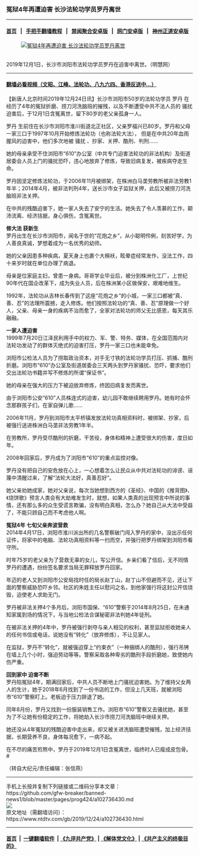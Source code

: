 ### 冤狱4年再遭迫害 长沙法轮功学员罗丹离世
------------------------

#### [首页](https://github.com/gfw-breaker/banned-news/blob/master/README.md) &nbsp;&nbsp;|&nbsp;&nbsp; [手把手翻墙教程](https://github.com/gfw-breaker/guides/wiki) &nbsp;&nbsp;|&nbsp;&nbsp; [禁闻聚合安卓版](https://github.com/gfw-breaker/bn-android) &nbsp;&nbsp;|&nbsp;&nbsp; [网门安卓版](https://github.com/oGate2/oGate) &nbsp;&nbsp;|&nbsp;&nbsp; [神州正道安卓版](https://github.com/SzzdOgate/update) 



<div><div class="featured_image">
 <a href="https://i.ntdtv.com/assets/uploads/2019/12/2019-12-24_122527.jpg" target="_blank">
  <figure>
   <img alt="冤狱4年再遭迫害 长沙法轮功学员罗丹离世" src="https://i.ntdtv.com/assets/uploads/2019/12/2019-12-24_122527-800x450.jpg"/>
  </figure><br/>
 </a>
 <span class="caption">
  2019年12月1日，长沙市浏阳市法轮功学员罗丹在迫害中离世。（明慧网）
 </span>
</div>
</div><hr/>

#### [翻墙必看视频（文昭、江峰、法轮功、八九六四、香港反送中...）](https://github.com/gfw-breaker/banned-news/blob/master/pages/link3.md)

<div><div class="post_content" itemprop="articleBody">
 <p>
  【新唐人北京时间2019年12月24日讯】长沙市浏阳市50岁的法轮功学员
  <ok href="https://www.ntdtv.com/gb/罗丹.htm">
   罗丹
  </ok>
  在经历了4年的冤狱折磨、捞刀河洗脑班的摧残，以及不断遭受中共不法人员的
  <ok href="https://www.ntdtv.com/gb/骚扰.htm">
   骚扰
  </ok>
  迫害后，于12月1日含冤离世，留下80岁的老父亲孤身一人。
 </p>
 <p>
  <ok href="https://www.ntdtv.com/gb/罗丹.htm">
   罗丹
  </ok>
  生前住在长沙市浏阳市淮川街道北正社区，父亲罗福兴已80岁。罗丹和父母一家三口于1997年10月开始修炼法轮功（也称法轮大法）， 但是在中共20年血雨腥风的迫害中，他们多次地被
  <ok href="https://www.ntdtv.com/gb/骚扰.htm">
   骚扰
  </ok>
  、抄家、关押、酷刑、判刑……
 </p>
 <p>
  她的母亲承受不住浏阳市“610”办公室（中共专门迫害法轮功的非法机构）及街道居委会人员上门的骚扰恐吓，违心地放弃了修炼，导致旧病复发，被疾病夺走生命。
 </p>
 <p>
  罗丹因坚定修炼法轮功，于2006年11月被绑架，在株洲白马垄劳教所被非法劳教1年半；2014年4月，被非法判刑4年，送长沙市女子监狱关押，此后又被捞刀河洗脑班非法关押。
 </p>
 <p>
  在中共的残酷迫害下，她一家人失去了安宁的生活。她失去了令人羡慕的工作，颠沛流离、经济拮据，身心俱伤，含冤离世。
 </p>
 <p>
  <strong>
   修大法 获新生
  </strong>
  <br/>
  罗丹出生在长沙市浏阳市，闻名于世的“花炮之乡”，从小聪明伶俐，刻苦好学，为人善良真诚，梦想着成为一名优秀的幼师。
 </p>
 <p>
  她的父亲因患多种疾病，夏天身上也裹个大棉袄，眩晕症经常发作，没法工作，四十来岁时就在单位办理了病退。
 </p>
 <p>
  母亲是位家庭主妇，曾患一身病。哥哥学业毕业后，被分到株洲化工厂，上世纪90年代在国企改革下，成为失业人员，后在株洲某小区做保安，艰难地维生。
 </p>
 <p>
  1992年，法轮功从吉林长春传到了这座“花炮之乡”的小城，一家三口都被“真、善、忍”的法理所震撼，走入修炼。他们按照法轮功的“真、善、忍”原理做一个好人，父亲、母亲一身的疾病不治而愈了，全家对法轮功的师父无比感恩，每天其乐融融。
 </p>
 <p>
  <strong>
   一家人遭迫害
  </strong>
  <br/>
  1999年7月20日江泽民利用手中的权力、军、警、特务、媒体，在全国范围内对法轮功发动了的群体灭绝式的迫害打压，罗丹一家三口也未能幸免。
 </p>
 <p>
  浏阳市公检法人员为了捞取政治资本，对手无寸铁的法轮功学员打压、抓捕、酷刑折磨。浏阳市“610”办公室及街道居委会三天两头到罗丹家骚扰、恐吓，要求他们交出法轮功书籍并写不修炼的所谓“保证书”。
 </p>
 <p>
  她的母亲在强大的压力下被迫放弃修炼，终因旧病复发而离世。
 </p>
 <p>
  由于浏阳市公安“610”人员株连式的迫害，幼儿园不敢继续聘用罗丹。她有时会怀念那群孩子们，在家自弹儿歌……
 </p>
 <p>
  2006年11月，罗丹到浏阳市太平桥镇发放法轮功真相资料时，被绑架、抄家，后被强行送进株洲白马垄非法劳教1年半。
 </p>
 <p>
  在劳教所，罗丹受尽酷刑的折磨，干苦役，身体和精神上遭受很大的伤害，度日如年。
 </p>
 <p>
  2008年回家后，罗丹成为了浏阳市“610”的重点监控对像。
 </p>
 <p>
  罗丹没有把自己的安危放在心上，一心想着怎么让民众从中共对法轮功的诽谤、诬蔑中清醒过来，了解“法轮大法好，真善忍好”。
 </p>
 <p>
  她父亲劝她成家，她对父亲说，每次当她想到西方的《圣经》、中国的《推背图》、《烧饼歌》预言人类会有大劫难发生时，就想，如果人类真的出现预言中所说的事情，还有那么多的众生受谎言欺骗，没有明白真相，怎么办？她自己从大法中受益了，不能只顾自己而不考虑他人啊。
 </p>
 <p>
  <strong>
   冤狱4年 七旬父亲奔波营救
  </strong>
  <br/>
  2014年4月17日，浏阳市淮川派出所的几名警察破门闯入罗丹的家中，没出示任何证件，将家中的电脑、法轮功真相资料等一扫而空，并强行把罗丹绑架到浏阳市看守所。
 </p>
 <p>
  时年75岁的老父亲为了营救无辜的女儿，写公开信。乡亲们看了信后，无不同情罗丹的遭遇，纷纷签名要求当局无罪释放罗丹回家。
 </p>
 <p>
  年迈的老人又到浏阳市公安局找时任的局长赵丁山，赵丁山不但避而不见，还让下面的警察威胁恐吓乡邻。社区的朱姓主任以慰问之名，到他家强行将这封公开信烧毁，迫使老人求助无门。
 </p>
 <p>
  罗丹被非法关押4个多月后，浏阳市国保、“610”警察于2014年8月25日，在未通知家属到场的情况下，与当地公检法合谋秘密非法判她4年徒刑。
 </p>
 <p>
  在被非法关押的4年中，罗丹被强行剥夺与亲人相见的权利，甚至监狱拒收她亲人的任何书信或电话，说她没有“转化”（放弃修炼），不让见家人。
 </p>
 <p>
  在监狱，罗丹不“转化”，就被强迫穿上“约束衣”（一种捆绑人的酷刑），强行吊铐在墙上几个小时，强迫劳动等等。警察采取各种卑劣的酷刑手段折磨她，致使她内伤严重。
 </p>
 <p>
  <strong>
   回到家中 迫害不断
  </strong>
  <br/>
  罗丹陷冤狱4年，期满回家后，中共人员不断地上门骚扰迫害她。为了维持父女两人的生计，她于2018年6月找到了一份书店的工作，但没上几天班，就被浏阳市“610”警察盯上。老板迫于压力辞退了她。
 </p>
 <p>
  同年8月份，罗丹又找到一份服装销售工作。浏阳市“610”警察又去骚扰她，甚至为了不让她有份稳定的工作，将她劫入长沙市捞刀河洗脑班中继续关押。
 </p>
 <p>
  她还没从4年冤狱的残酷迫害中走出来，却又被关进洗脑班遭受摧残，加上经济拮据，长期营养不良，身体每况愈下，一病不起。
 </p>
 <p>
  在不尽的痛苦煎熬中，罗丹于2019年12月1日含冤离世，临终时人已瘦成皮包骨。#
 </p>
 <p>
  （转自大纪元/责任编辑：张信燕）
 </p>
 <div class="single_ad">
 </div>
</div>
</div>
<hr/>
手机上长按并复制下列链接或二维码分享本文章：<br/>
https://github.com/gfw-breaker/banned-news1/blob/master/pages/prog424/a102736430.md <br/>
<a href='https://github.com/gfw-breaker/banned-news1/blob/master/pages/prog424/a102736430.md'><img src='https://github.com/gfw-breaker/banned-news1/blob/master/pages/prog424/a102736430.md.png'/></a> <br/>
原文地址（需翻墙访问）：https://www.ntdtv.com/gb/2019/12/24/a102736430.html


------------------------
#### [首页](https://github.com/gfw-breaker/banned-news/blob/master/README.md) &nbsp;|&nbsp; [一键翻墙软件](https://github.com/gfw-breaker/nogfw/blob/master/README.md) &nbsp;| [《九评共产党》](https://github.com/gfw-breaker/9ping.md/blob/master/README.md#九评之一评共产党是什么) | [《解体党文化》](https://github.com/gfw-breaker/jtdwh.md/blob/master/README.md) | [《共产主义的终极目的》](https://github.com/gfw-breaker/gczydzjmd.md/blob/master/README.md)


<img src='http://gfw-breaker.win/banned-news/pages/prog424/a102736430.md' width='0px' height='0px'/>